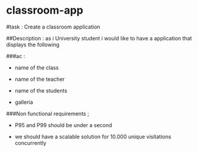 # classroom-app

#task : Create a classroom application

##Description : as i University student i would like to have a application that displays the following

###ac :

- name of the class

- name of the teacher

- name of the students

- galleria



###Non functional requirements ;

- P95 and P99 should be under a second

- we should have a scalable solution for 10.000 unique visitations concurrently
